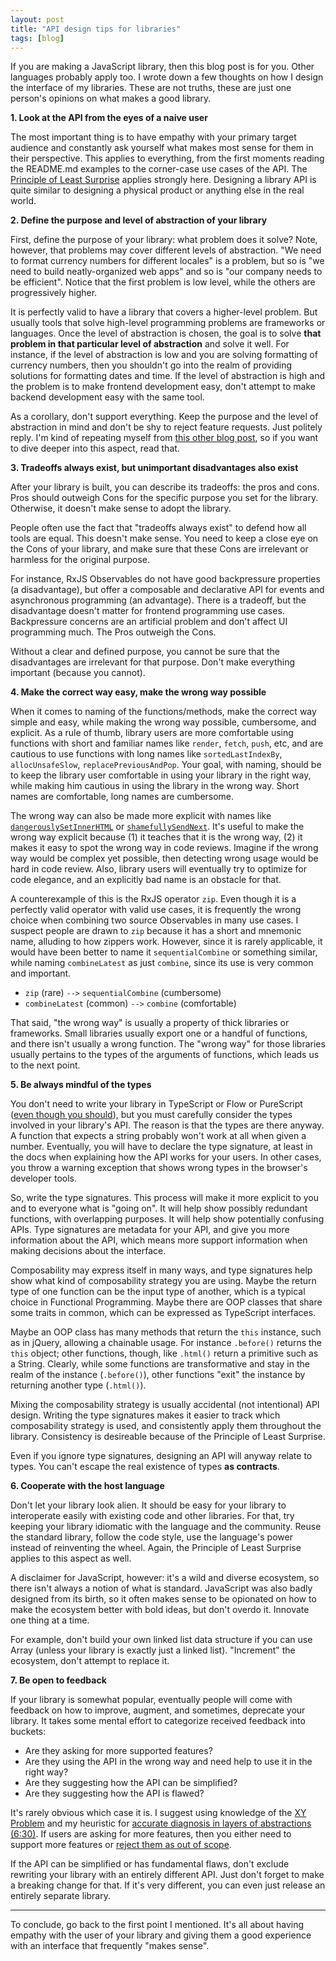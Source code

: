 ```yaml
---
layout: post
title: "API design tips for libraries"
tags: [blog]
---
```


If you are making a JavaScript library, then this blog post is for you. Other languages probably apply too. I wrote down a few thoughts on how I design the interface of my libraries. These are not truths, these are just one person's opinions on what makes a good library.

**1. Look at the API from the eyes of a naive user**

The most important thing is to have empathy with your primary target audience and constantly ask yourself what makes most sense for them in their perspective. This applies to everything, from the first moments reading the README.md examples to the corner-case use cases of the API. The [Principle of Least Surprise](https://en.wikipedia.org/wiki/Principle_of_least_astonishment) applies strongly here. Designing a library API is quite similar to designing a physical product or anything else in the real world.

**2. Define the purpose and level of abstraction of your library**

First, define the purpose of your library: what problem does it solve? Note, however, that problems may cover different levels of abstraction. "We need to format currency numbers for different locales" is a problem, but so is "we need to build neatly-organized web apps" and so is "our company needs to be efficient". Notice that the first problem is low level, while the others are progressively higher.

It is perfectly valid to have a library that covers a higher-level problem. But usually tools that solve high-level programming problems are frameworks or languages. Once the level of abstraction is chosen, the goal is to solve **that problem in that particular level of abstraction** and solve it well. For instance, if the level of abstraction is low and you are solving formatting of currency numbers, then you shouldn't go into the realm of providing solutions for formatting dates and time. If the level of abstraction is high and the problem is to make frontend development easy, don't attempt to make backend development easy with the same tool.

As a corollary, don't support everything. Keep the purpose and the level of abstraction in mind and don't be shy to reject feature requests. Just politely reply. I'm kind of repeating myself from [this other blog post](http://staltz.com/libraries-shouldnt-support-everything.html), so if you want to dive deeper into this aspect, read that.

**3. Tradeoffs always exist, but unimportant disadvantages also exist**

After your library is built, you can describe its tradeoffs: the pros and cons. Pros should outweigh Cons for the specific purpose you set for the library. Otherwise, it doesn't make sense to adopt the library.

People often use the fact that "tradeoffs always exist" to defend how all tools are equal. This doesn't make sense. You need to keep a close eye on the Cons of your library, and make sure that these Cons are irrelevant or harmless for the original purpose.

For instance, RxJS Observables do not have good backpressure properties (a disadvantage), but offer a composable and declarative API for events and asynchronous programming (an advantage). There is a tradeoff, but the disadvantage doesn't matter for frontend programming use cases. Backpressure concerns are an artificial problem and don't affect UI programming much. The Pros outweigh the Cons.

Without a clear and defined purpose, you cannot be sure that the disadvantages are irrelevant for that purpose. Don't make everything important (because you cannot).

**4. Make the correct way easy, make the wrong way possible**

When it comes to naming of the functions/methods, make the correct way simple and easy, while making the wrong way possible, cumbersome, and explicit. As a rule of thumb, library users are more comfortable using functions with short and familiar names like `render`, `fetch`, `push`, etc, and are cautious to use functions with long names like `sortedLastIndexBy`, `allocUnsafeSlow`, `replacePreviousAndPop`. Your goal, with naming, should be to keep the library user comfortable in using your library in the right way, while making him cautious in using the library in the wrong way. Short names are comfortable, long names are cumbersome.

The wrong way can also be made more explicit with names like [`dangerouslySetInnerHTML`](https://facebook.github.io/react/docs/dom-elements.html#dangerouslysetinnerhtml) or [`shamefullySendNext`](https://github.com/staltz/xstream#shamefullySendNext). It's useful to make the wrong way explicit because (1) it teaches that it is the wrong way, (2) it makes it easy to spot the wrong way in code reviews. Imagine if the wrong way would be complex yet possible, then detecting wrong usage would be hard in code review. Also, library users will eventually try to optimize for code elegance, and an explicitly bad name is an obstacle for that.

A counterexample of this is the RxJS operator `zip`. Even though it is a perfectly valid operator with valid use cases, it is frequently the wrong choice when combining two source Observables in many use cases. I suspect people are drawn to `zip` because it has a short and mnemonic name, alluding to how zippers work. However, since it is rarely applicable, it would have been better to name it `sequentialCombine` or something similar, while naming `combineLatest` as just `combine`, since its use is very common and important.

- `zip` (rare) `-->` `sequentialCombine` (cumbersome)
- `combineLatest` (common) `-->` `combine` (comfortable)

That said, "the wrong way" is usually a property of thick libraries or frameworks. Small libraries usually export one or a handful of functions, and there isn't usually a wrong function. The "wrong way" for those libraries usually pertains to the types of the arguments of functions, which leads us to the next point.

**5. Be always mindful of the types**

You don't need to write your library in TypeScript or Flow or PureScript ([even though you should](http://staltz.com/all-js-libraries-should-be-authored-in-typescript.html)), but you must carefully consider the types involved in your library's API. The reason is that the types are there anyway. A function that expects a string probably won't work at all when given a number. Eventually, you will have to declare the type signature, at least in the docs when explaining how the API works for your users. In other cases, you throw a warning exception that shows wrong types in the browser's developer tools.

So, write the type signatures. This process will make it more explicit to you and to everyone what is "going on". It will help show possibly redundant functions, with overlapping purposes. It will help show potentially confusing APIs. Type signatures are metadata for your API, and give you more information about the API, which means more support information when making decisions about the interface.

Composability may express itself in many ways, and type signatures help show what kind of composability strategy you are using. Maybe the return type of one function can be the input type of another, which is a typical choice in Functional Programming. Maybe there are OOP classes that share some traits in common, which can be expressed as TypeScript interfaces.

Maybe an OOP class has many methods that return the `this` instance, such as in jQuery, allowing a chainable usage. For instance `.before()` returns the `this` object; other functions, though, like `.html()` return a primitive such as a String. Clearly, while some functions are transformative and stay in the realm of the instance (`.before()`), other functions "exit" the instance by returning another type (`.html()`).

Mixing the composability strategy is usually accidental (not intentional) API design. Writing the type signatures makes it easier to track which composability strategy is used, and consistently apply them throughout the library. Consistency is desireable because of the Principle of Least Surprise.

Even if you ignore type signatures, designing an API will anyway relate to types. You can't escape the real existence of types **as contracts**.

**6. Cooperate with the host language**

Don't let your library look alien. It should be easy for your library to interoperate easily with existing code and other libraries. For that, try keeping your library idiomatic with the language and the community. Reuse the standard library, follow the code style, use the language's power instead of reinventing the wheel. Again, the Principle of Least Surprise applies to this aspect as well.

A disclaimer for JavaScript, however: it's a wild and diverse ecosystem, so there isn't always a notion of what is standard. JavaScript was also badly designed from its birth, so it often makes sense to be opionated on how to make the ecosystem better with bold ideas, but don't overdo it. Innovate one thing at a time.

For example, don't build your own linked list data structure if you can use Array (unless your library is exactly just a linked list). "Increment" the ecosystem, don't attempt to replace it.

**7. Be open to feedback**

If your library is somewhat popular, eventually people will come with feedback on how to improve, augment, and sometimes, deprecate your library. It takes some mental effort to categorize received feedback into buckets:

- Are they asking for more supported features?
- Are they using the API in the wrong way and need help to use it in the right way?
- Are they suggesting how the API can be simplified?
- Are they suggesting how the API is flawed?

It's rarely obvious which case it is. I suggest using knowledge of the [XY Problem](http://meta.stackexchange.com/questions/66377/what-is-the-xy-problem) and my heuristic for [accurate diagnosis in layers of abstractions (6:30)](https://youtu.be/1ToJ7cxb1R8?t=393). If users are asking for more features, then you either need to support more features or [reject them as out of scope](http://staltz.com/libraries-shouldnt-support-everything.html).

If the API can be simplified or has fundamental flaws, don't exclude rewriting your library with an entirely different API. Just don't forget to make a breaking change for that. If it's very different, you can even just release an entirely separate library.

- - -

To conclude, go back to the first point I mentioned. It's all about having empathy with the user of your library and giving them a good experience with an interface that frequently "makes sense".
